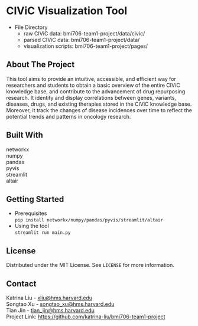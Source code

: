 # CIViC Visualization Tool
* File Directory
    * raw CIViC data: bmi706-team1-project/data/civic/
    * parsed CIViC data: bmi706-team1-project/data/
    * visualization scripts: bmi706-team1-project/pages/

## About The Project
This tool aims to provide an intuitive, accessible, and efficient way for researchers and students to obtain a basic overview of the entire CIViC knowledge base, and contribute to the advancement of drug repurposing research. It identify and display correlations between genes, variants, diseases, drugs, and existing therapies stored in the CIViC knowledge base. Moreover, it track the changes of disease incidences over time to reflect the potential trends and patterns in oncology research.

## Built With
networkx\
numpy\
pandas\
pyvis\
streamlit\
altair

## Getting Started
* Prerequisites\
```pip install networkx/numpy/pandas/pyvis/streamlit/altair```
* Using the tool\
```streamlit run main.py```

## License
Distributed under the MIT License. See ```LICENSE``` for more information.

## Contact
Katrina Liu - xliu@hms.harvard.edu\
Songtao Xu - songtao_xu@hms.harvard.edu\
Tian Jin - tian_jin@hms.harvard.edu\
Project Link: https://github.com/katrina-liu/bmi706-team1-project